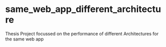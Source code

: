 # same_web_app_different_architecture
Thesis Project focussed on the performance of different Architectures for the same web app  
